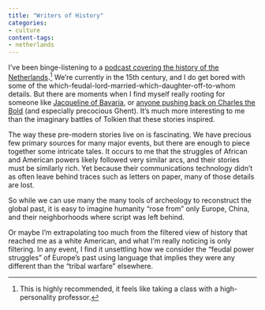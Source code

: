 ```yaml
---
title: "Writers of History"
categories:
- culture
content-tags:
- netherlands
---
```


I’ve been binge-listening to a [podcast covering the history of the Netherlands](https://www.republicofamsterdamradio.com/historyofthenetherlands).[^hotn] We’re currently in the 15th century, and I do get bored with some of the which-feudal-lord-married-which-daughter-off-to-whom details. But there are moments when I find myself really rooting for someone like [Jacqueline of Bavaria](https://www.republicofamsterdamradio.com/episodes/historyofthenetherlands/episode-21-jacqueline-of-bavaria), or [anyone pushing back on Charles the Bold](https://www.republicofamsterdamradio.com/episodes/historyofthenetherlands/episode-34-returned-to-a-dream-an-unfancy-death-in-nancy) (and especially precocious Ghent). It’s much more interesting to me than the imaginary battles of Tolkien that these stories inspired.

[^hotn]: This is highly recommended, it feels like taking a class with a high-personality professor.

The way these pre-modern stories live on is fascinating. We have precious few primary sources for many major events, but there are enough to piece together some intricate tales. It occurs to me that the struggles of African and American powers likely followed very similar arcs, and their stories must be similarly rich. Yet because their communications technology didn’t as often leave behind traces such as letters on paper, many of those details are lost.

So while we can use many the many tools of archeology to reconstruct the global past, it is easy to imagine humanity “rose from” only Europe, China, and their neighborhoods where script was left behind.

Or maybe I’m extrapolating too much from the filtered view of history that reached me as a white American, and what I’m really noticing is only filtering. In any event, I find it unsettling how we consider the “feudal power struggles” of Europe’s past using language that implies they were any different than the “tribal warfare” elsewhere.